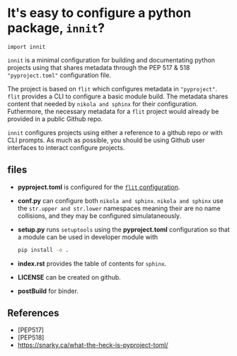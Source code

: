# It's easy to configure a python package, `innit`?

    import innit

`innit` is a minimal configuration for building and documentating python projects using that shares metadata through the PEP 517 & 518 `"pyproject.toml"` configuration file.

The project is based on `flit` which configures metadata in `"pyproject"`.
`flit` provides a CLI to configure a basic module build. The metadata shares content that needed by `nikola and sphinx` for their configuration. Futhermore, the necessary metadata for a `flit` project would already be provided in a public Github repo.

`innit` configures projects using either a reference to a github repo or with CLI prompts. As much as possible, you should be using Github user interfaces to interact configure projects.

## files

* __pyproject.toml__ is configured for the [`flit` configuration][flit configuration].

* __conf.py__ can configure both `nikola and sphinx`. `nikola and sphinx` use the `str.upper and str.lower` namespaces meaning their are no name collisions, and they may be configured simulataneously.

* __setup.py__ runs `setuptools` using the __pyproject.toml__ configuration so that a module can be used in developer module with 

    ```bash
    pip install -e .
    ```

* __index.rst__ provides the table of contents for `sphinx`.

* __LICENSE__ can be created on github.

* __postBuild__ for binder.
## References

* [PEP517]
* [PEP518]
* https://snarky.ca/what-the-heck-is-pyproject-toml/

[flit configuration]: https://flit.readthedocs.io/en/latest/pyproject_toml.html
[binder]: #